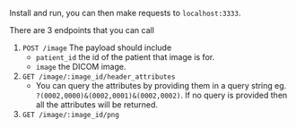 Install and run, you can then make requests to `localhost:3333`.

There are 3 endpoints that you can call
1. `POST /image` The payload should include
	- `patient_id` the id of the patient that image is for.
	- `image` the DICOM image.
2. `GET /image/:image_id/header_attributes`
	- You can query the attributes by providing them in a query string eg. `?(0002,0000)&(0002,0001)&(0002,0002)`.
	If no query is provided then all the attributes will be returned.
3. `GET /image/:image_id/png`
